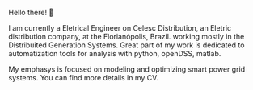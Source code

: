 Hello there! 👋

I am currently a Eletrical Engineer on Celesc Distribution, an Eletric distribution company, at the Florianópolis, Brazil. working mostly in the Distribuited Generation Systems. Great part of my work is dedicated to automatization tools  for analysis with python, openDSS, matlab.

My emphasys is focused on modeling and optimizing smart power grid systems. You can find more details in my CV.
